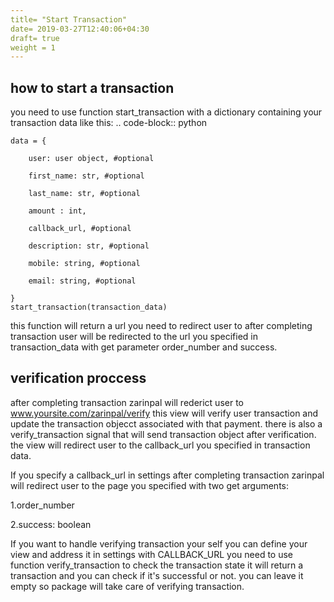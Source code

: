 ```yaml
---
title= "Start Transaction"
date= 2019-03-27T12:40:06+04:30
draft= true
weight = 1
---
```


## how to start a transaction
<!--more-->

you need to use function start_transaction with a dictionary containing your transaction data like this: .. code-block:: python

    data = {

        user: user object, #optional

        first_name: str, #optional

        last_name: str, #optional

        amount : int,

        callback_url, #optional

        description: str, #optional

        mobile: string, #optional

        email: string, #optional

    }
    start_transaction(transaction_data)

this function will return a url you need to redirect user to after completing transaction user will be redirected to the url you specified in transaction_data with get parameter order_number and success.

## verification proccess
after completing transaction zarinpal will rederict user to www.yoursite.com/zarinpal/verify this view will verify user transaction and update the transaction objecct associated with that payment.
there is also a verify_transaction signal that will send transaction object after verification.
the view will redirect user to the callback_url you specified in transaction data.

If you specify a callback_url in settings after completing transaction zarinpal will redirect user to the page you specified with two get arguments:

1.order_number

2.success: boolean

If you want to handle verifying transaction your self you can define your view and address it in settings with CALLBACK_URL you need to use function verify_transaction to check the transaction state it will return a transaction and you can check if it's successful or not. you can leave it empty so package will take care of verifying transaction.